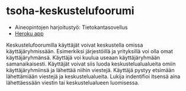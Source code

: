 # tsoha-keskustelufoorumi
* Aineopintojen harjoitustyö: Tietokantasovellus 
* [Heroku app](https://gentle-hamlet-78002.herokuapp.com/)

Keskustelufoorumilla käyttäjät voivat keskustella omissa käyttäjäryhmissään. Esimerkiksi järjestöillä ja yrityksillä voi olla omat käyttäjäryhmänsä. Käyttäjä voi kuulua useaan käyttäjäryhmään samanaikaisesti. Käyttäjät voivat siis luoda keskustelualualueita omiin käyttäjäryhmiinsä ja lähettää niihin viestejä. Käyttäjä pystyy etsimään lähettämiään viestejä ja keskustelualueita. Lukija indentifioi itsensä aina lähettäessään viestin tai keskustelualueen luomisessa.
